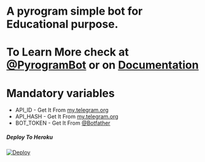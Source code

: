 # A pyrogram simple bot for Educational purpose. 
# To Learn More check at [@PyrogramBot](https://t.me/pyrogrambot) or on [Documentation](https://docs.pyrogram.org) 

# Mandatory variables 

- API_ID - Get It From [my.telegram.org](https://my.telegram.org)
- API_HASH - Get It From [my.telegram.org](https://my.telegram.org) 
- BOT_TOKEN - Get It From [@Botfather](https://t.me/BOTFATHER)







 
 

##### Deploy To Heroku

[![Deploy](https://www.herokucdn.com/deploy/button.svg)](https://heroku.com/deploy?template=https://github.com/SpamShield/PyroGramBot)

